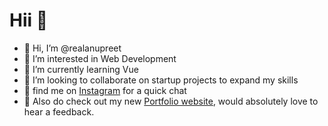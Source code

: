 # Hii 🍇
- 👋 Hi, I’m @realanupreet
- 👀 I’m interested in Web Development
- 🌱 I’m currently learning Vue
- 💞️ I’m looking to collaborate on startup projects to expand my skills
- 📸 find me on [Instagram](https://www.instagram.com/real.anupreet/) for a quick chat
- 🥳 Also do check out my new [Portfolio website](https://realanupreet.github.io/), would absolutely love to hear a feedback. 
<!---
realanupreet/realanupreet is a ✨ special ✨ repository because its `README.md` (this file) appears on your GitHub profile.
You can click the Preview link to take a look at your changes.
--->
